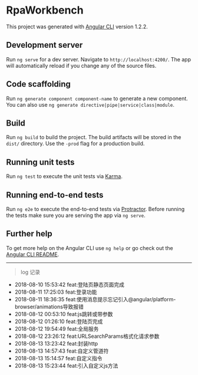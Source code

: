 # RpaWorkbench

This project was generated with [Angular CLI](https://github.com/angular/angular-cli) version 1.2.2.

## Development server

Run `ng serve` for a dev server. Navigate to `http://localhost:4200/`. The app will automatically reload if you change any of the source files.

## Code scaffolding

Run `ng generate component component-name` to generate a new component. You can also use `ng generate directive|pipe|service|class|module`.

## Build

Run `ng build` to build the project. The build artifacts will be stored in the `dist/` directory. Use the `-prod` flag for a production build.

## Running unit tests

Run `ng test` to execute the unit tests via [Karma](https://karma-runner.github.io).

## Running end-to-end tests

Run `ng e2e` to execute the end-to-end tests via [Protractor](http://www.protractortest.org/).
Before running the tests make sure you are serving the app via `ng serve`.

## Further help

To get more help on the Angular CLI use `ng help` or go check out the [Angular CLI README](https://github.com/angular/angular-cli/blob/master/README.md).

****

> log 记录

* 2018-08-10 15:53:42 feat:登陆页静态页面完成* 2018-08-11 17:25:03 feat:登录功能* 2018-08-11 18:36:35 feat:使用消息提示忘记引入@angular/platform-browser/animations导致报错* 2018-08-12 00:53:10 feat:js跳转或带参数* 2018-08-12 01:26:10 feat:登陆页完成* 2018-08-12 19:54:49 feat:全局服务* 2018-08-12 23:26:12 feat:URLSearchParams格式化请求参数* 2018-08-13 13:23:42 feat:封装http* 2018-08-13 14:57:43 feat:自定义管道符* 2018-08-13 15:14:57 feat:自定义指令* 2018-08-13 15:23:44 feat:引入自定义js方法